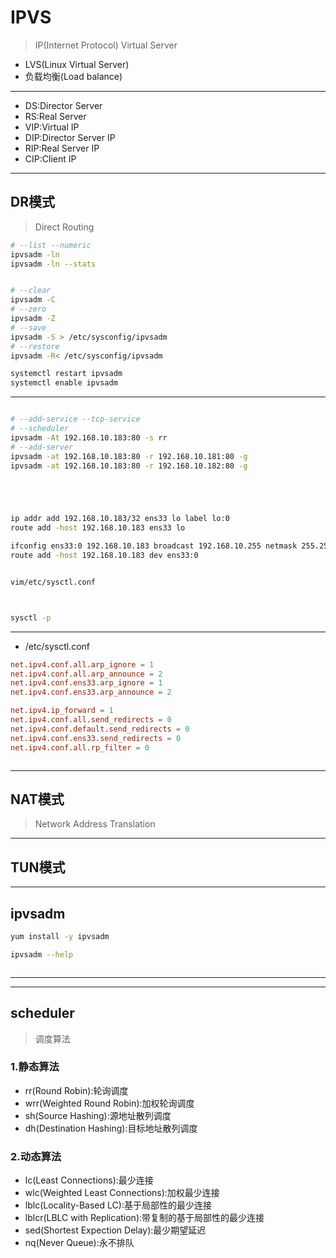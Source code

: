 # IPVS
> IP(Internet Protocol) Virtual Server

- LVS(Linux Virtual Server)
- 负载均衡(Load balance)

---



- DS:Director Server
- RS:Real Server
- VIP:Virtual IP
- DIP:Director Server IP
- RIP:Real Server IP
- CIP:Client IP

---
## DR模式
>Direct Routing



```sh
# --list --numeric
ipvsadm -ln
ipvsadm -ln --stats


# --clear
ipvsadm -C
# --zero
ipvsadm -Z
# --save
ipvsadm -S > /etc/sysconfig/ipvsadm
# --restore
ipvsadm -R< /etc/sysconfig/ipvsadm

systemctl restart ipvsadm
systemctl enable ipvsadm

```
---

```sh

# --add-service --tcp-service
# --scheduler
ipvsadm -At 192.168.10.183:80 -s rr
# --add-server
ipvsadm -at 192.168.10.183:80 -r 192.168.10.181:80 -g
ipvsadm -at 192.168.10.183:80 -r 192.168.10.182:80 -g





ip addr add 192.168.10.183/32 ens33 lo label lo:0
route add -host 192.168.10.183 ens33 lo

ifconfig ens33:0 192.168.10.183 broadcast 192.168.10.255 netmask 255.255.255.0 up
route add -host 192.168.10.183 dev ens33:0


vim/etc/sysctl.conf



sysctl -p

```


---


- /etc/sysctl.conf
```conf
net.ipv4.conf.all.arp_ignore = 1
net.ipv4.conf.all.arp_announce = 2
net.ipv4.conf.ens33.arp_ignore = 1
net.ipv4.conf.ens33.arp_announce = 2

net.ipv4.ip_forward = 1
net.ipv4.conf.all.send_redirects = 0
net.ipv4.conf.default.send_redirects = 0
net.ipv4.conf.ens33.send_redirects = 0
net.ipv4.conf.all.rp_filter = 0
```
```sh


```


---
## NAT模式
> Network Address Translation
---
## TUN模式



---
## ipvsadm

```sh
yum install -y ipvsadm

ipvsadm --help



```
---


---

## scheduler
> 调度算法

### 1.静态算法
- rr(Round Robin):轮询调度
- wrr(Weighted Round Robin):加权轮询调度
- sh(Source Hashing):源地址散列调度
- dh(Destination Hashing):目标地址散列调度

### 2.动态算法
- lc(Least Connections):最少连接
- wlc(Weighted Least Connections):加权最少连接
- lblc(Locality-Based LC):基于局部性的最少连接
- lblcr(LBLC with Replication):带复制的基于局部性的最少连接
- sed(Shortest Expection Delay):最少期望延迟
- nq(Never Queue):永不排队